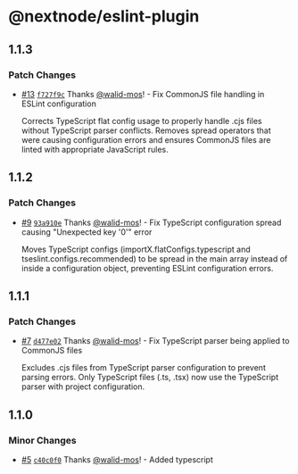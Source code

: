 # @nextnode/eslint-plugin

## 1.1.3

### Patch Changes

- [#13](https://github.com/NextNodeSolutions/eslint-plugin/pull/13) [`f727f9c`](https://github.com/NextNodeSolutions/eslint-plugin/commit/f727f9cd86ca21bc4c7ccca5db9d4db567893fec) Thanks [@walid-mos](https://github.com/walid-mos)! - Fix CommonJS file handling in ESLint configuration

  Corrects TypeScript flat config usage to properly handle .cjs files without TypeScript parser conflicts. Removes spread operators that were causing configuration errors and ensures CommonJS files are linted with appropriate JavaScript rules.

## 1.1.2

### Patch Changes

- [#9](https://github.com/NextNodeSolutions/eslint-plugin/pull/9) [`93a910e`](https://github.com/NextNodeSolutions/eslint-plugin/commit/93a910e6a2caec54a4f8f74014119c2807d02dcc) Thanks [@walid-mos](https://github.com/walid-mos)! - Fix TypeScript configuration spread causing "Unexpected key '0'" error

  Moves TypeScript configs (importX.flatConfigs.typescript and tseslint.configs.recommended) to be spread in the main array instead of inside a configuration object, preventing ESLint configuration errors.

## 1.1.1

### Patch Changes

- [#7](https://github.com/NextNodeSolutions/eslint-plugin/pull/7) [`d477e02`](https://github.com/NextNodeSolutions/eslint-plugin/commit/d477e0219cd911681b17cac69a34f359957f8e5d) Thanks [@walid-mos](https://github.com/walid-mos)! - Fix TypeScript parser being applied to CommonJS files

  Excludes .cjs files from TypeScript parser configuration to prevent parsing errors. Only TypeScript files (.ts, .tsx) now use the TypeScript parser with project configuration.

## 1.1.0

### Minor Changes

- [#5](https://github.com/NextNodeSolutions/packages_eslint-plugin/pull/5) [`c40c0f0`](https://github.com/NextNodeSolutions/packages_eslint-plugin/commit/c40c0f024ea8a0d8feba0780b67ec2d7b7a8ef55) Thanks [@walid-mos](https://github.com/walid-mos)! - Added typescript
